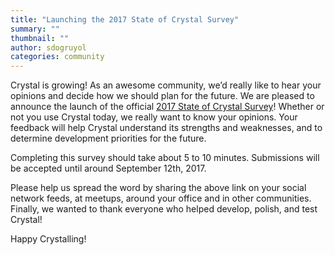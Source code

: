 ```yaml
---
title: "Launching the 2017 State of Crystal Survey"
summary: ""
thumbnail: ""
author: sdogruyol
categories: community
---
```


Crystal is growing! As an awesome community, we’d really like to hear your opinions and decide how we should plan for the future. We are pleased to announce the launch of the official [2017 State of Crystal Survey](https://goo.gl/forms/Afl1rqvaO3LcaxHr1)! Whether or not you use Crystal today, we really want to know your opinions. Your feedback will help Crystal understand its strengths and weaknesses, and to determine development priorities for the future.

Completing this survey should take about 5 to 10 minutes. Submissions will be accepted until around September 12th, 2017.

Please help us spread the word by sharing the above link on your social network feeds, at meetups, around your office and in other communities.
Finally, we wanted to thank everyone who helped develop, polish, and test Crystal!

Happy Crystalling!
